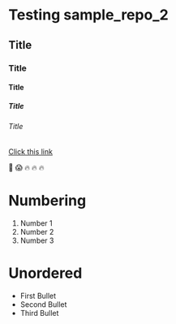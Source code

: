 # Testing sample_repo_2
## Title
### Title
#### Title
##### Title
###### Title

[Click this link](https://punchng.com/)

📜
😱
🔥 🔥 🔥

# Numbering

1. Number 1
2. Number 2
3. Number 3

# Unordered

- First Bullet
- Second Bullet
- Third Bullet

